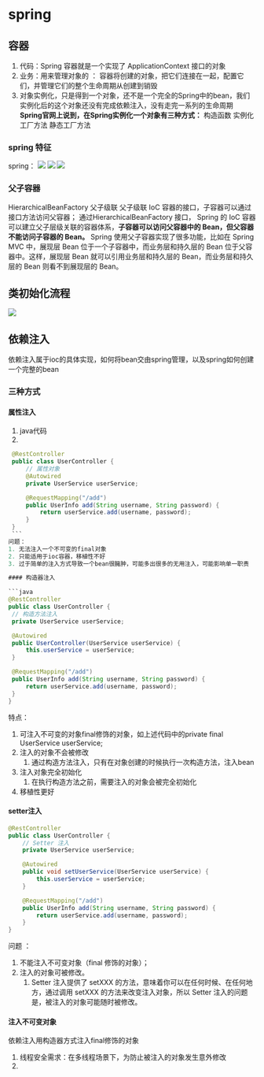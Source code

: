 # spring 

## 容器
1. 代码：Spring 容器就是一个实现了 ApplicationContext 接口的对象
2. 业务：用来管理对象的 ： 容器将创建的对象，把它们连接在一起，配置它们，并管理它们的整个生命周期从创建到销毁
3. 对象实例化，只是得到一个对象，还不是一个完全的Spring中的bean，我们实例化后的这个对象还没有完成依赖注入，没有走完一系列的生命周期
**Spring官网上说到，在Spring实例化一个对象有三种方式：**
构造函数
实例化工厂方法
静态工厂方法

### spring 特征
spring：
![](/技术学习流程/pic/2023-07-01-19-15-08.png)
![](/技术学习流程/pic/2023-07-01-19-19-32.png)
![](/技术学习流程/pic/2023-07-01-19-22-25.png)

### 父子容器
HierarchicalBeanFactory 父子级联
父子级联 IoC 容器的接口，子容器可以通过接口方法访问父容器； 通过HierarchicalBeanFactory 接口， Spring 的 IoC 容器可以建立父子层级关联的容器体系，**子容器可以访问父容器中的 Bean，但父容器不能访问子容器的 Bean。**
Spring 使用父子容器实现了很多功能，比如在 Spring MVC 中，展现层 Bean 位于一个子容器中，而业务层和持久层的 Bean 位于父容器中。这样，展现层 Bean 就可以引用业务层和持久层的 Bean，而业务层和持久层的 Bean 则看不到展现层的 Bean。

## 类初始化流程
![](/技术学习流程/pic/2023-07-02-17-21-54.png)

## 依赖注入
依赖注入属于ioc的具体实现，如何将bean交由spring管理，以及spring如何创建一个完整的bean  

### 三种方式
#### 属性注入
   1. java代码
   2. 
   ```java
    @RestController
    public class UserController {
        // 属性对象
        @Autowired
        private UserService userService;

        @RequestMapping("/add")
        public UserInfo add(String username, String password) {
            return userService.add(username, password);
        }
    }
    ```
问题：
1. 无法注入一个不可变的final对象
2. 只能适用于ioc容器，移植性不好
3. 过于简单的注入方式导致一个bean很臃肿，可能多出很多的无用注入，可能影响单一职责

#### 构造器注入

```java
@RestController
public class UserController {
    // 构造方法注入
    private UserService userService;

    @Autowired
    public UserController(UserService userService) {
        this.userService = userService;
    }

    @RequestMapping("/add")
    public UserInfo add(String username, String password) {
        return userService.add(username, password);
    }
}
```
特点：
1. 可注入不可变的对象final修饰的对象，如上述代码中的private final UserService userService;
2. 注入的对象不会被修改
   1. 通过构造方法注入，只有在对象创建的时候执行一次构造方法，注入bean
3. 注入对象完全初始化
   1. 在执行构造方法之前，需要注入的对象会被完全初始化
4. 移植性更好
    

#### setter注入

```java
@RestController
public class UserController {
    // Setter 注入
    private UserService userService;

    @Autowired
    public void setUserService(UserService userService) {
        this.userService = userService;
    }

    @RequestMapping("/add")
    public UserInfo add(String username, String password) {
        return userService.add(username, password);
    }
}
```
问题 ：
1. 不能注入不可变对象（final 修饰的对象）；
2. 注入的对象可被修改。
   1. Setter 注入提供了 setXXX 的方法，意味着你可以在任何时候、在任何地方，通过调用 setXXX 的方法来改变注入对象，所以 Setter 注入的问题是，被注入的对象可能随时被修改。

#### 注入不可变对象
依赖注入用构造器方式注入final修饰的对象
   1. 线程安全需求：在多线程场景下，为防止被注入的对象发生意外修改
   2.  